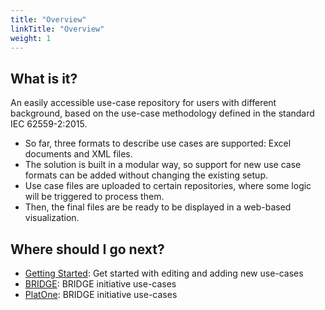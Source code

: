 ```yaml
---
title: "Overview"
linkTitle: "Overview"
weight: 1
---
```


## What is it?

An easily accessible use-case repository for users with different background, based on the use-case methodology defined in the standard IEC 62559-2:2015.
- So far, three formats to describe use cases are supported: Excel documents and XML files.
- The solution is built in a modular way, so support for new use case formats can be added without changing the existing setup.
- Use case files are uploaded to certain repositories, where some logic will be triggered to process them.
- Then, the final files are be ready to be displayed in a web-based visualization.

## Where should I go next?

* [Getting Started](/docs/getting-started/): Get started with editing and adding new use-cases
* [BRIDGE](/docs/bridge/): BRIDGE initiative use-cases
* [PlatOne](/docs/platone/): BRIDGE initiative use-cases